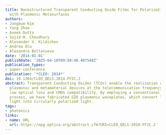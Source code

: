 ```yaml
---
title: Nanostructured Transparent Conducting Oxide Films for Polarization Control
  with Plasmonic Metasurfaces
authors:
- Jongbum Kim
- Yang Zhao
- Aveek Dutta
- Sajid M. Choudhury
- Alexander V. Kildishev
- Andrea Alu
- Alexandra Boltasseva
date: '2014-01-01'
publishDate: '2025-04-18T09:50:40.407548Z'
publication_types:
- paper-conference
publication: '*CLEO: 2014*'
doi: 10.1364/CLEO_QELS.2014.FF2C.2
abstract: Transparent Conducting Oxides (TCOs) enable the realization of practical
  plasmonic and metamaterial devices at the telecommunication frequency due to their
  low optical loss and CMOS compatibility. By employing a conventional dry-etching
  process, we have fabricated GZO plasmonic waveplates, which convert linearly polarized
  light into circularly polarized light.
tags:
- photonics
links:
- name: URL
  url: https://opg.optica.org/abstract.cfm?URI=CLEO_QELS-2014-FF2C.2
---
```

